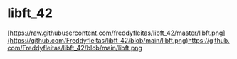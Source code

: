 # libft_42
[https://raw.githubusercontent.com/freddyfleitas/libft_42/master/libft.png](https://github.com/Freddyfleitas/libft_42/blob/main/libft.png)https://github.com/Freddyfleitas/libft_42/blob/main/libft.png
